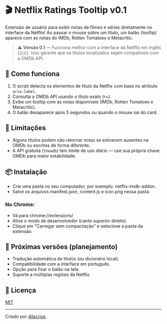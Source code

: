 # 🎬 Netflix Ratings Tooltip v0.1

Extensão de usuário para exibir notas de filmes e séries diretamente na interface da Netflix! Ao passar o mouse sobre um título, um balão (tooltip) aparece com as notas do IMDb, Rotten Tomatoes e Metacritic.

> ⚠️ **Versão 0.1** — Funciona melhor com a interface da Netflix em inglês (🇺🇸). Isso garante que os títulos localizados sejam compatíveis com a OMDb API.

## 🔧 Como funciona

1. O script detecta os elementos de título da Netflix com base no atributo `aria-label`.
2. Consulta a OMDb API usando o título exato (`t=`).
3. Exibe um tooltip com as notas disponíveis (IMDb, Rotten Tomatoes e Metacritic).
4. O balão desaparece após 5 segundos ou quando o mouse sai do card.

## 📌 Limitações

- Alguns títulos podem não retornar notas se estiverem ausentes na OMDb ou escritos de forma diferente.
- A API gratuita (`thewdb`) tem limite de uso diário — use sua própria chave OMDb para maior estabilidade.

## 📦 Instalação

- Crie uma pasta no seu computador, por exemplo: netflix-imdb-addon.
- Salve os arquivos manifest.json, content.js e icon.png nessa pasta.
### No Chrome:
- Vá para chrome://extensions/
- Ative o modo de desenvolvedor (canto superior direito).
- Clique em "Carregar sem compactação" e selecione a pasta da extensão.

## 🚀 Próximas versões (planejamento)

- Tradução automática de títulos (ou dicionário local).
- Compatibilidade com a interface em português.
- Opção para fixar o balão na tela.
- Suporte a múltiplas regiões da Netflix.

## 📄 Licença

[MIT](LICENSE)

---

Criado por [dilacrius](https://github.com/Dilacrius).
